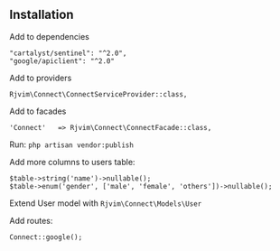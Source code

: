 ## Installation

Add to dependencies

	"cartalyst/sentinel": "^2.0",
    "google/apiclient": "^2.0"

Add to providers

	Rjvim\Connect\ConnectServiceProvider::class,

Add to facades

	'Connect'   => Rjvim\Connect\ConnectFacade::class,

Run: `php artisan vendor:publish`

Add more columns to users table:

	$table->string('name')->nullable();
    $table->enum('gender', ['male', 'female', 'others'])->nullable();

Extend User model with `Rjvim\Connect\Models\User`

Add routes:
	
	Connect::google();
